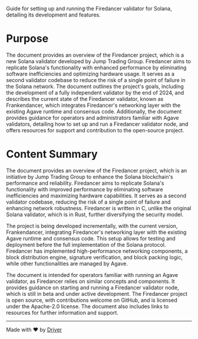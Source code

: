 <!--------------------------------------------------------------------------------->
<!-- IMPORTANT: This file is auto-generated by Driver (https://driver.ai). -------->
<!-- Manual edits may be overwritten on future commits. --------------------------->
<!--------------------------------------------------------------------------------->

Guide for setting up and running the Firedancer validator for Solana, detailing its development and features.

# Purpose
The document provides an overview of the Firedancer project, which is a new Solana validator developed by Jump Trading Group. Firedancer aims to replicate Solana's functionality with enhanced performance by eliminating software inefficiencies and optimizing hardware usage. It serves as a second validator codebase to reduce the risk of a single point of failure in the Solana network. The document outlines the project's goals, including the development of a fully independent validator by the end of 2024, and describes the current state of the Firedancer validator, known as Frankendancer, which integrates Firedancer's networking layer with the existing Agave runtime and consensus code. Additionally, the document provides guidance for operators and administrators familiar with Agave validators, detailing how to set up and run a Firedancer validator node, and offers resources for support and contribution to the open-source project.
# Content Summary
The document provides an overview of the Firedancer project, which is an initiative by Jump Trading Group to enhance the Solana blockchain's performance and reliability. Firedancer aims to replicate Solana's functionality with improved performance by eliminating software inefficiencies and maximizing hardware capabilities. It serves as a second validator codebase, reducing the risk of a single point of failure and enhancing network robustness. Firedancer is written in C, unlike the original Solana validator, which is in Rust, further diversifying the security model.

The project is being developed incrementally, with the current version, Frankendancer, integrating Firedancer's networking layer with the existing Agave runtime and consensus code. This setup allows for testing and deployment before the full implementation of the Solana protocol. Firedancer has implemented high-performance networking components, a block distribution engine, signature verification, and block packing logic, while other functionalities are managed by Agave.

The document is intended for operators familiar with running an Agave validator, as Firedancer relies on similar concepts and components. It provides guidance on starting and running a Firedancer validator node, which is still in beta and under active development. The Firedancer project is open source, with contributions welcome on GitHub, and is licensed under the Apache-2.0 license. The document also includes links to resources for further information and support.

---
Made with ❤️ by [Driver](https://www.driver.ai/)